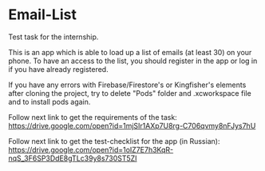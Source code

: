 # Email-List

Test task for the internship.

This is an app which is able to load up a list of emails (at least 30) on your phone. 
To have an access to the list, you should register in the app or log in if you have already registered.

If you have any errors with Firebase/Firestore's or Kingfisher's elements after cloning the project, 
try to delete "Pods" folder and .xcworkspace file and to install pods again.

Follow next link to get the requirements of the task: 
https://drive.google.com/open?id=1mjSIr1AXp7U8rg-C706qvmy8nFJys7hU

Follow next link to get the test-checklist for the app (in Russian): 
https://drive.google.com/open?id=1oIZ7E7h3KqR-nqS_3F6SP3DdE8gTLc39y8s730ST5ZI
